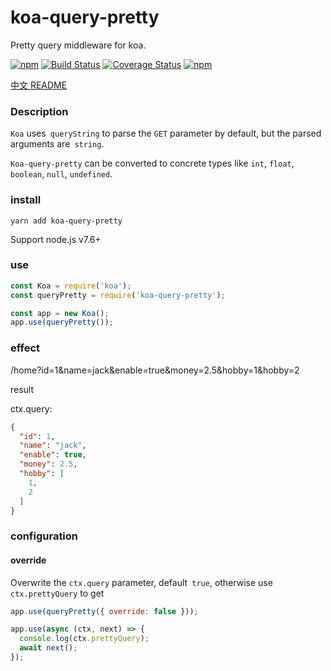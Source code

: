# koa-query-pretty

Pretty query middleware for koa.

[![npm](https://img.shields.io/npm/v/koa-query-pretty.svg?style=flat-square)](https://www.npmjs.com/package/koa-query-pretty)
[![Build Status](https://travis-ci.org/MinJieLiu/koa-query-pretty.svg?branch=master)](https://travis-ci.org/MinJieLiu/koa-query-pretty)
[![Coverage Status](https://coveralls.io/repos/github/MinJieLiu/koa-query-pretty/badge.svg?branch=master)](https://coveralls.io/github/MinJieLiu/koa-query-pretty?branch=master)
[![npm](https://img.shields.io/npm/dt/koa-query-pretty.svg?style=flat-square)](https://github.com/MinJieLiu/koa-query-pretty)

[中文 README](README-zh_CN.md)

### Description

`Koa` uses` queryString` to parse the `GET` parameter by default, but the parsed arguments are` string`.

`Koa-query-pretty` can be converted to concrete types like `int`, `float`,` boolean`, `null`, `undefined`.

### install

```
yarn add koa-query-pretty
```

Support node.js v7.6+

### use

```js
const Koa = require('koa');
const queryPretty = require('koa-query-pretty');

const app = new Koa();
app.use(queryPretty());
```

### effect

/home?id=1&name=jack&enable=true&money=2.5&hobby=1&hobby=2

result

ctx.query:
```json
{
  "id": 1,
  "name": "jack",
  "enable": true,
  "money": 2.5,
  "hobby": [
    1,
    2
  ]
}
```

### configuration

#### override

Overwrite the `ctx.query` parameter, default` true`, otherwise use `ctx.prettyQuery` to get

```js
app.use(queryPretty({ override: false }));

app.use(async (ctx, next) => {
  console.log(ctx.prettyQuery);
  await next();
});
```

